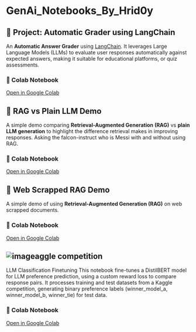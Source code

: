 # GenAi_Notebooks_By_Hrid0y

## 📘 Project: Automatic Grader using LangChain
An **Automatic Answer Grader** using [LangChain](https://www.langchain.com/). It leverages Large Language Models (LLMs) to evaluate user responses automatically against expected answers, making it suitable for educational platforms, or quiz assessments.

### 🔗 Colab Notebook
[Open in Google Colab](https://colab.research.google.com/drive/1ogA1e65R8smqsWQQWiB9HShtg76QceKe?usp=sharing)


## 🧠 RAG vs Plain LLM Demo  
A simple demo comparing **Retrieval-Augmented Generation (RAG)** vs **plain LLM generation** to highlight the difference retrieval makes in improving responses. Asking the falcon-instruct who is Messi with and without using RAG. 

### 🔗 Colab Notebook  
[Open in Google Colab](https://colab.research.google.com/drive/17XH7iWg4cNnUt0nDHiMHwto63X2Moi3O?usp=sharing)


## 🧠 Web Scrapped RAG Demo  
A simple demo of using **Retrieval-Augmented Generation (RAG)** on web scrapped documents.

### 🔗 Colab Notebook  
[Open in Google Colab](https://colab.research.google.com/drive/1MSqo-6j3VmdORNWyiY78_KtFJMD2RSWT?usp=sharing)

## ![image](https://github.com/user-attachments/assets/64f7627c-253b-4fdf-821a-0aa042f6bde8)aggle competition
LLM Classification Finetuning 
This notebook fine-tunes a DistilBERT model for LLM preference prediction, using a custom reward loss to compare response pairs. It processes training and test datasets from a Kaggle competition, generating binary preference labels (winner_model_a, winner_model_b, winner_tie) for test data.

### 🔗 Colab Notebook  
[Open in Google Colab](https://colab.research.google.com/drive/17xJPlIJLgCzCydKXZ75l8h8XD2jNXsVj?usp=sharing)

